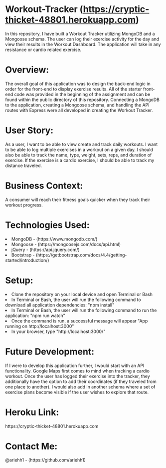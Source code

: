 # Workout-Tracker (https://cryptic-thicket-48801.herokuapp.com)

In this repository, I have built a Workout Tracker utilizing MongoDB and a Mongoose schema. The user can log their exercise activity for the day and view their results in the Workout Dashboard. The application will take in any resistance or cardio related exercise.

<h1>Overview:</h1>
The overall goal of this application was to design the back-end logic in order for the front-end to display exercise results. All of the starter front-end code was provided in the beginning of the assignment and can be found within the public directory of this repository. Connecting a MongoDB to the application, creating a Mongoose schema, and handling the API routes with Express were all developed in creating the Workout Tracker.

<h1>User Story:</h1>
As a user, I want to be able to view create and track daily workouts. I want to be able to log multiple exercises in a workout on a given day. I should also be able to track the name, type, weight, sets, reps, and duration of exercise. If the exercise is a cardio exercise, I should be able to track my distance traveled.

<h1>Business Context:</h1>
A consumer will reach their fitness goals quicker when they track their workout progress.

<h1>Technologies Used:</h1>
<li>MongoDB - (https://www.mongodb.com/)</li>
<li>Mongoose - (https://mongoosejs.com/docs/api.html)</li>
<li>jQuery - (https://api.jquery.com/)</li>
<li>Bootstrap - (https://getbootstrap.com/docs/4.4/getting-started/introduction/)</li>

<h1>Setup:</h1>
<li>Clone the repository on your local device and open Terminal or Bash</li>
<li>In Terminal or Bash, the user will run the following command to download all application dependencies: "npm install"</li>
<li>In Terminal or Bash, the user will run the following command to run the application: "npm run watch"</li>
<li>Once the command is run, a successful message will appear "App running on http://localhost:3000"</li>
<li>In your browser, type "http://localhost:3000/"</li>

<h1>Future Development:</h1>
If I were to develop this application further, I would start with an API functionality. Google Maps first comes to mind when tracking a cardio workout. Once the user has logged their exercise into the tracker, they additionally have the option to add their coordinates (if they traveled from one place to another). I would also add in another schema where a set of exercise plans become visible if the user wishes to explore that route.

<h1>Heroku Link:</h1>
https://cryptic-thicket-48801.herokuapp.com

<h1>Contact Me:</h1>
@ariehh1 - (https://github.com/ariehh1)
